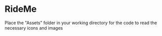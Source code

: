 # RideMe

Place the "Assets" folder in your working directory for the code to read the necessary icons and images
